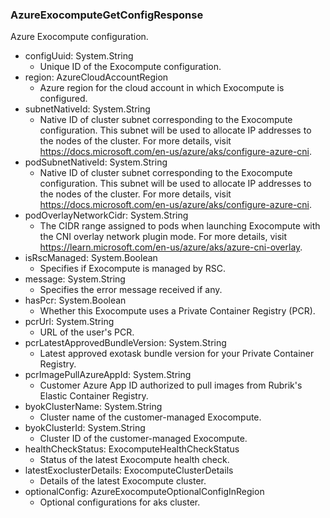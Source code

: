 ### AzureExocomputeGetConfigResponse
Azure Exocompute configuration.

- configUuid: System.String
  - Unique ID of the Exocompute configuration.
- region: AzureCloudAccountRegion
  - Azure region for the cloud account in which Exocompute is configured.
- subnetNativeId: System.String
  - Native ID of cluster subnet corresponding to the Exocompute configuration. This subnet will be used to allocate IP addresses to the nodes of the cluster. For more details, visit https://docs.microsoft.com/en-us/azure/aks/configure-azure-cni.
- podSubnetNativeId: System.String
  - Native ID of cluster subnet corresponding to the Exocompute configuration. This subnet will be used to allocate IP addresses to the nodes of the cluster. For more details, visit https://docs.microsoft.com/en-us/azure/aks/configure-azure-cni.
- podOverlayNetworkCidr: System.String
  - The CIDR range assigned to pods when launching Exocompute with the CNI overlay network plugin mode. For more details, visit https://learn.microsoft.com/en-us/azure/aks/azure-cni-overlay.
- isRscManaged: System.Boolean
  - Specifies if Exocompute is managed by RSC.
- message: System.String
  - Specifies the error message received if any.
- hasPcr: System.Boolean
  - Whether this Exocompute uses a Private Container Registry (PCR).
- pcrUrl: System.String
  - URL of the user's PCR.
- pcrLatestApprovedBundleVersion: System.String
  - Latest approved exotask bundle version for your Private Container Registry.
- pcrImagePullAzureAppId: System.String
  - Customer Azure App ID authorized to pull images from Rubrik's Elastic Container Registry.
- byokClusterName: System.String
  - Cluster name of the customer-managed Exocompute.
- byokClusterId: System.String
  - Cluster ID of the customer-managed Exocompute.
- healthCheckStatus: ExocomputeHealthCheckStatus
  - Status of the latest Exocompute health check.
- latestExoclusterDetails: ExocomputeClusterDetails
  - Details of the latest Exocompute cluster.
- optionalConfig: AzureExocomputeOptionalConfigInRegion
  - Optional configurations for aks cluster.
